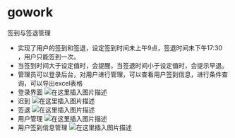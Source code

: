 #  gowork
签到与签退管理

* 实现了用户的签到和签退，设定签到时间未上午9点，签退时间未下午17:30 ，用户只能签到一次。
* 当签到时间大于设定值时，会提醒，当签退时间小于设定值时，会提示早退。
* 管理员可以登录后台，对用户进行管理，可以查看用户签到信息，进行条件查询，可以导出excel表格
* 登录界面
![在这里插入图片描述](https://img-blog.csdnimg.cn/20210430235304420.png?x-oss-process=image/watermark,type_ZmFuZ3poZW5naGVpdGk,shadow_10,text_aHR0cHM6Ly9ibG9nLmNzZG4ubmV0L3FxXzQzNDE3Mjc2,size_16,color_FFFFFF,t_70)
* 迟到
![在这里插入图片描述](https://img-blog.csdnimg.cn/20210430235355193.png?x-oss-process=image/watermark,type_ZmFuZ3poZW5naGVpdGk,shadow_10,text_aHR0cHM6Ly9ibG9nLmNzZG4ubmV0L3FxXzQzNDE3Mjc2,size_16,color_FFFFFF,t_70)
* 签退
![在这里插入图片描述](https://img-blog.csdnimg.cn/20210430235426103.png?x-oss-process=image/watermark,type_ZmFuZ3poZW5naGVpdGk,shadow_10,text_aHR0cHM6Ly9ibG9nLmNzZG4ubmV0L3FxXzQzNDE3Mjc2,size_16,color_FFFFFF,t_70)
* 用户管理
![在这里插入图片描述](https://img-blog.csdnimg.cn/20210430235502832.png?x-oss-process=image/watermark,type_ZmFuZ3poZW5naGVpdGk,shadow_10,text_aHR0cHM6Ly9ibG9nLmNzZG4ubmV0L3FxXzQzNDE3Mjc2,size_16,color_FFFFFF,t_70)
* 用户签到信息管理
![在这里插入图片描述](https://img-blog.csdnimg.cn/20210430235545165.png?x-oss-process=image/watermark,type_ZmFuZ3poZW5naGVpdGk,shadow_10,text_aHR0cHM6Ly9ibG9nLmNzZG4ubmV0L3FxXzQzNDE3Mjc2,size_16,color_FFFFFF,t_70)
